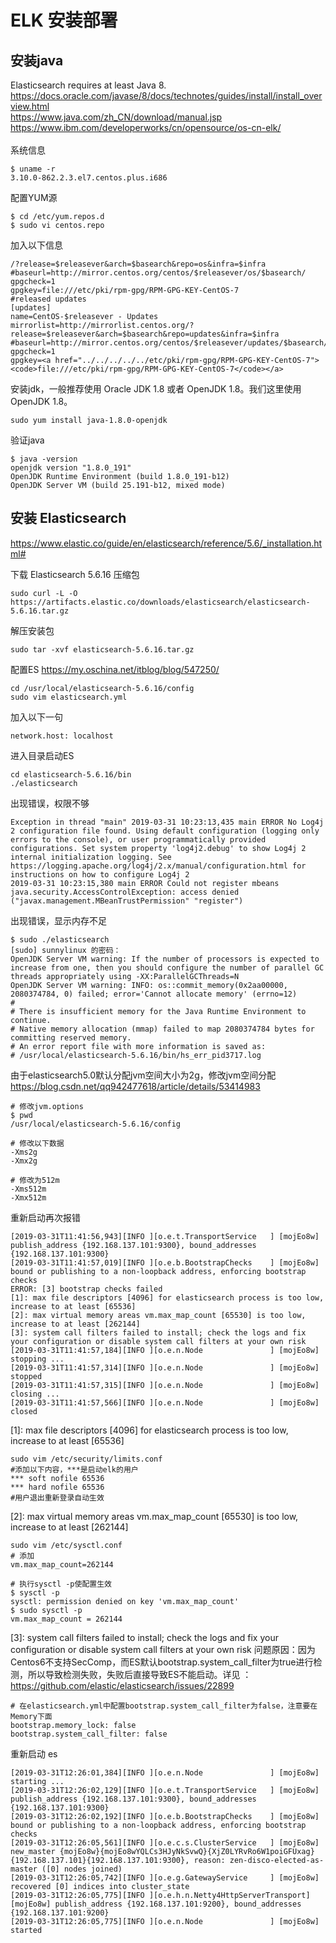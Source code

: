 # ELK 安装部署
## 安装java
Elasticsearch requires at least Java 8. </br>
https://docs.oracle.com/javase/8/docs/technotes/guides/install/install_overview.html </br>
https://www.java.com/zh_CN/download/manual.jsp </br>
https://www.ibm.com/developerworks/cn/opensource/os-cn-elk/ </br>
</br>
系统信息</br>
```
$ uname -r
3.10.0-862.2.3.el7.centos.plus.i686
```
配置YUM源
```
$ cd /etc/yum.repos.d
$ sudo vi centos.repo
```
加入以下信息
```
/?release=$releasever&arch=$basearch&repo=os&infra=$infra
#baseurl=http://mirror.centos.org/centos/$releasever/os/$basearch/
gpgcheck=1
gpgkey=file:///etc/pki/rpm-gpg/RPM-GPG-KEY-CentOS-7
#released updates 
[updates]
name=CentOS-$releasever - Updates
mirrorlist=http://mirrorlist.centos.org/?release=$releasever&arch=$basearch&repo=updates&infra=$infra
#baseurl=http://mirror.centos.org/centos/$releasever/updates/$basearch/
gpgcheck=1
gpgkey=<a href="../../../../../etc/pki/rpm-gpg/RPM-GPG-KEY-CentOS-7"><code>file:///etc/pki/rpm-gpg/RPM-GPG-KEY-CentOS-7</code></a>

```
安装jdk，一般推荐使用 Oracle JDK 1.8 或者 OpenJDK 1.8。我们这里使用 OpenJDK 1.8。
```
sudo yum install java-1.8.0-openjdk
```
验证java
```
$ java -version
openjdk version "1.8.0_191"
OpenJDK Runtime Environment (build 1.8.0_191-b12)
OpenJDK Server VM (build 25.191-b12, mixed mode)
```
## 安装 Elasticsearch
https://www.elastic.co/guide/en/elasticsearch/reference/5.6/_installation.html#

下载  Elasticsearch 5.6.16 压缩包
```
sudo curl -L -O https://artifacts.elastic.co/downloads/elasticsearch/elasticsearch-5.6.16.tar.gz
```
解压安装包
```
sudo tar -xvf elasticsearch-5.6.16.tar.gz
```
配置ES
https://my.oschina.net/itblog/blog/547250/
```
cd /usr/local/elasticsearch-5.6.16/config
sudo vim elasticsearch.yml
```
加入以下一句
```
network.host: localhost
```
进入目录启动ES
```
cd elasticsearch-5.6.16/bin
./elasticsearch
```
出现错误，权限不够
```
Exception in thread "main" 2019-03-31 10:23:13,435 main ERROR No Log4j 2 configuration file found. Using default configuration (logging only errors to the console), or user programmatically provided configurations. Set system property 'log4j2.debug' to show Log4j 2 internal initialization logging. See https://logging.apache.org/log4j/2.x/manual/configuration.html for instructions on how to configure Log4j 2
2019-03-31 10:23:15,380 main ERROR Could not register mbeans java.security.AccessControlException: access denied ("javax.management.MBeanTrustPermission" "register")
```
出现错误，显示内存不足
```
$ sudo ./elasticsearch
[sudo] sunnylinux 的密码：
OpenJDK Server VM warning: If the number of processors is expected to increase from one, then you should configure the number of parallel GC threads appropriately using -XX:ParallelGCThreads=N
OpenJDK Server VM warning: INFO: os::commit_memory(0x2aa00000, 2080374784, 0) failed; error='Cannot allocate memory' (errno=12)
#
# There is insufficient memory for the Java Runtime Environment to continue.
# Native memory allocation (mmap) failed to map 2080374784 bytes for committing reserved memory.
# An error report file with more information is saved as:
# /usr/local/elasticsearch-5.6.16/bin/hs_err_pid3717.log
```
由于elasticsearch5.0默认分配jvm空间大小为2g，修改jvm空间分配
https://blog.csdn.net/qq942477618/article/details/53414983
```
# 修改jvm.options
$ pwd
/usr/local/elasticsearch-5.6.16/config

# 修改以下数据
-Xms2g
-Xmx2g

# 修改为512m
-Xms512m
-Xmx512m
```
重新启动再次报错
```
[2019-03-31T11:41:56,943][INFO ][o.e.t.TransportService   ] [mojEo8w] publish_address {192.168.137.101:9300}, bound_addresses {192.168.137.101:9300}
[2019-03-31T11:41:57,019][INFO ][o.e.b.BootstrapChecks    ] [mojEo8w] bound or publishing to a non-loopback address, enforcing bootstrap checks
ERROR: [3] bootstrap checks failed
[1]: max file descriptors [4096] for elasticsearch process is too low, increase to at least [65536]
[2]: max virtual memory areas vm.max_map_count [65530] is too low, increase to at least [262144]
[3]: system call filters failed to install; check the logs and fix your configuration or disable system call filters at your own risk
[2019-03-31T11:41:57,184][INFO ][o.e.n.Node               ] [mojEo8w] stopping ...
[2019-03-31T11:41:57,314][INFO ][o.e.n.Node               ] [mojEo8w] stopped
[2019-03-31T11:41:57,315][INFO ][o.e.n.Node               ] [mojEo8w] closing ...
[2019-03-31T11:41:57,566][INFO ][o.e.n.Node               ] [mojEo8w] closed
```
[1]: max file descriptors [4096] for elasticsearch process is too low, increase to at least [65536]
```
sudo vim /etc/security/limits.conf 
#添加以下内容，***是启动elk的用户
*** soft nofile 65536 
*** hard nofile 65536 
#用户退出重新登录自动生效
```
[2]: max virtual memory areas vm.max_map_count [65530] is too low, increase to at least [262144]
```
sudo vim /etc/sysctl.conf
# 添加
vm.max_map_count=262144

# 执行sysctl -p使配置生效
$ sysctl -p
sysctl: permission denied on key 'vm.max_map_count'
$ sudo sysctl -p
vm.max_map_count = 262144
```
[3]: system call filters failed to install; check the logs and fix your configuration or disable system call filters at your own risk
问题原因：因为Centos6不支持SecComp，而ES默认bootstrap.system_call_filter为true进行检测，所以导致检测失败，失败后直接导致ES不能启动。详见 ：https://github.com/elastic/elasticsearch/issues/22899
```
# 在elasticsearch.yml中配置bootstrap.system_call_filter为false，注意要在Memory下面
bootstrap.memory_lock: false
bootstrap.system_call_filter: false
```
重新启动 es
```
[2019-03-31T12:26:01,384][INFO ][o.e.n.Node               ] [mojEo8w] starting ...
[2019-03-31T12:26:02,129][INFO ][o.e.t.TransportService   ] [mojEo8w] publish_address {192.168.137.101:9300}, bound_addresses {192.168.137.101:9300}
[2019-03-31T12:26:02,192][INFO ][o.e.b.BootstrapChecks    ] [mojEo8w] bound or publishing to a non-loopback address, enforcing bootstrap checks
[2019-03-31T12:26:05,561][INFO ][o.e.c.s.ClusterService   ] [mojEo8w] new_master {mojEo8w}{mojEo8wYQLCs3HJyNkSvwQ}{XjZ0LYRvRo6W1poiGFUxag}{192.168.137.101}{192.168.137.101:9300}, reason: zen-disco-elected-as-master ([0] nodes joined)
[2019-03-31T12:26:05,742][INFO ][o.e.g.GatewayService     ] [mojEo8w] recovered [0] indices into cluster_state
[2019-03-31T12:26:05,775][INFO ][o.e.h.n.Netty4HttpServerTransport] [mojEo8w] publish_address {192.168.137.101:9200}, bound_addresses {192.168.137.101:9200}
[2019-03-31T12:26:05,775][INFO ][o.e.n.Node               ] [mojEo8w] started

```
